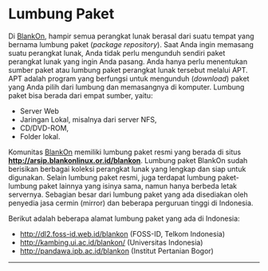 # Lumbung Paket
Di [BlankOn](/BlankOn.md), hampir semua perangkat lunak berasal dari suatu tempat yang bernama lumbung paket (*package repository*). Saat Anda ingin memasang suatu perangkat lunak, Anda tidak perlu mengunduh sendiri paket perangkat lunak yang ingin Anda pasang. Anda hanya perlu menentukan sumber paket atau lumbung paket perangkat lunak tersebut melalui APT. APT adalah program yang berfungsi untuk mengunduh (*download*) paket yang Anda pilih dari lumbung dan memasangnya di komputer. Lumbung paket bisa berada dari empat sumber, yaitu:
  + Server Web
  + Jaringan Lokal, misalnya dari server NFS,
  + CD/DVD-ROM,
  + Folder lokal.

Komunitas [BlankOn](/BlankOn.md) memiliki lumbung paket resmi yang berada di situs **http://arsip.blankonlinux.or.id/blankon**. Lumbung paket BlankOn sudah berisikan berbagai koleksi perangkat lunak yang lengkap dan siap untuk digunakan. Selain lumbung paket resmi, juga terdapat lumbung paket-lumbung paket lainnya yang isinya sama, namun hanya berbeda letak servernya. Sebagian besar dari lumbung paket yang ada disediakan oleh penyedia jasa cermin (mirror) dan beberapa perguruan tinggi di Indonesia.

Berikut adalah beberapa alamat lumbung paket yang ada di Indonesia:
  + http://dl2.foss-id.web.id/blankon (FOSS-ID, Telkom Indonesia)
  + http://kambing.ui.ac.id/blankon/ (Universitas Indonesia)
  + http://pandawa.ipb.ac.id/blankon (Institut Pertanian Bogor)

---
 





